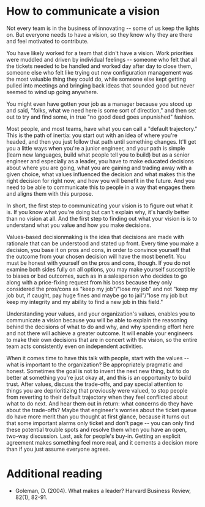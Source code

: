 # How to communicate a vision

Not every team is in the business of innovating -- some of us keep the lights on. But everyone 
needs to have a vision, so they know why they are there and feel motivated to contribute. 

You have likely worked for a team that didn't have a vision. Work priorities were muddled and
driven by individual feelings -- someone who felt that all the tickets needed to be handled
and worked day after day to close them, someone else who felt like trying out new 
configuration management was the most valuable thing they could do, while someone else kept 
getting pulled into meetings and bringing back ideas that sounded good but never seemed to 
wind up going anywhere. 

You might even have gotten your job as a manager because you stood up and said, "folks, what 
we need here is some sort of direction," and then set out to try and find some, in true "no
good deed goes unpunished" fashion.

Most people, and most teams, have what you can call a "default trajectory." This is the
path of inertia: you start out with an idea of where you're headed, and then you just follow
that path until something changes. It'll get you a little ways when you're a junior engineer,
and your path is simple (learn new languages, build what people tell you to build) but as
a senior engineer and especially as a leader, you have to make educated decisions about
where you are going, what you are gaining and trading away with a given choice, what values 
influenced the decision and what makes this the right decision for right now, and how you
will benefit in the future. And you need to be able to communicate this to people in a way
that engages them and aligns them with this purpose. 

In short, the first step to communicating your vision is to figure out what it is. If 
you know what you're doing but can't explain why, it's hardly better than no vision at all.
And the first step to finding out what your vision is is to understand what you value 
and how you make decisions.

Values-based decisionmaking is the idea that decisions are made with rationale that can
be understood and stated up front. Every time you make a decision, you base it on pros and
cons, in order to convince yourself that the outcome from your chosen decision will have the
most benefit. You must be honest with yourself on the pros and cons, though. If you do
not examine both sides fully on all options, you may make yourself susceptible to biases
or bad outcomes, such as in a salesperson who decides to go along with a price-fixing
request from his boss because they only considered the pros/cons as "keep my job"/"lose my
job" and not "keep my job but, if caught, pay huge fines and maybe go to jail"/"lose my
job but keep my integrity and my ability to find a new job in this field."

Understanding your values, and your organization's values, enables you to communicate
a vision because you will be able to explain the reasoning behind the decisions of what
to do and why, and why spending effort here and not there will achieve a greater 
outcome. It will enable your engineers to make their own decisions that are in concert 
with the vision, so the entire team acts consistently even on independent activities. 

When it comes time to have this talk with people, start with the values -- what is
important to the organization? Be appropriately pragmatic and honest. Sometimes the goal 
is not to invent the next new thing, but to do better at something you're just okay at, 
and this is an opportunity to build trust. After values, discuss the trade-offs, and
pay special attention to things you are deprioritizing that previously were valued, to
stop people from reverting to their default trajectory when they feel conflicted about
what to do next. And hear them out in return: what concerns do they have about the 
trade-offs? Maybe that engineer's worries about the ticket queue do have more merit than
you thought at first glance, because it turns out that some important alarms only 
ticket and don't page -- you can only find these potential trouble spots and resolve
them when you have an open, two-way discussion. Last, ask for people's buy-in. Getting
an explicit agreement makes something feel more real, and it cements a decision more
than if you just assume everyone agrees. 


# Additional reading

* Goleman, D. (2004). What makes a leader? Harvard Business Review, 82(1), 82-91.
